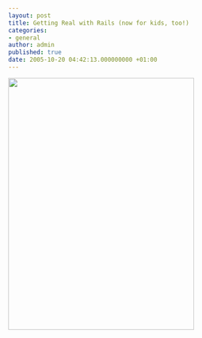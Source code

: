 ```yaml
---
layout: post
title: Getting Real with Rails (now for kids, too!)
categories:
- general
author: admin
published: true
date: 2005-10-20 04:42:13.000000000 +01:00
---
```

<p><img src="http://www.rubyonrails.org/media/images/JRCostume.jpg" width="375" height="509" /></p>